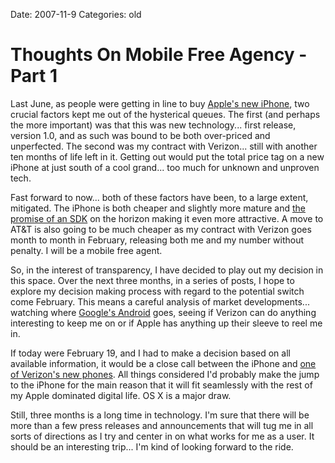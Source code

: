 Date: 2007-11-9
Categories: old

# Thoughts On Mobile Free Agency - Part 1

Last June, as people were getting in line to buy <a href="http://www.apple.com/iphone/">Apple's new iPhone</a>, two crucial factors kept me out of the hysterical queues.  The first (and perhaps the more important) was that this was new technology... first release, version 1.0, and as such was bound to be both over-priced and unperfected.  The second was my contract with Verizon... still with another ten months of life left in it.  Getting out would put the total price tag on a new iPhone at just south of a cool grand... too much for unknown and unproven tech.

Fast forward to now... both of these factors have been, to a large extent, mitigated.  The iPhone is both cheaper and slightly more mature and <a href="http://www.wired.com/gadgets/mac/news/2007/10/iphone_sdk">the promise of an SDK</a> on the horizon making it even more attractive.  A move to AT&amp;T is also going to be much cheaper as my contract with Verizon goes month to month in February, releasing both me and my number without penalty.  I will be a mobile free agent.

So, in the interest of transparency, I have decided to play out my decision in this space.  Over the next three months, in a series of posts, I hope to explore my decision making process with regard to the potential switch come February.  This means a careful analysis of market developments... watching where <a href="http://www.openhandsetalliance.com/android_overview.html">Google's Android</a> goes, seeing if Verizon can do anything interesting to keep me on or if Apple has anything up their sleeve to reel me in.

If today were February 19, and I had to make a decision based on all available information, it would be a close call between the iPhone and <a href="http://www.engadgetmobile.com/2007/11/08/verizons-venus-and-voyager-available-for-pre-order/">one of Verizon's new phones</a>.  All things considered I'd probably make the jump to the iPhone for the main reason that it will fit seamlessly with the rest of my Apple dominated digital life.  OS X is a major draw.

Still, three months is a long time in technology.  I'm sure that there will be more than a few press releases and announcements that will tug me in all sorts of directions as I try and center in on what works for me as a user. It should be an interesting trip... I'm kind of looking forward to the ride.
